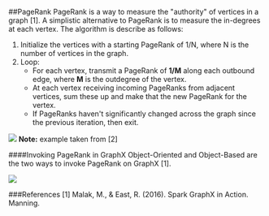 ##PageRank
PageRank is a way to measure the "authority" of vertices in a graph [1]. A simplistic alternative to PageRank is to measure the in-degrees at each vertex.
The algorithm is describe as follows:
1. Initialize the vertices with a starting PageRank of 1/N, where N is the number of vertices in the graph.
2. Loop:
   * For each vertex, transmit a PageRank of **1/M** along each outbound edge, where **M** is the outdegree of the vertex.
   * At each vertex receiving incoming PageRanks from adjacent vertices, sum these up and make that the new PageRank for the vertex.
   * If PageRanks haven't significantly changed across the graph since the previous iteration, then exit.

  ![](/assets/images/compute/PageRank-iteration.png)
**Note:** example taken from [2]

####Invoking PageRank in GraphX
Object-Oriented and Object-Based are the two ways to invoke PageRank on GraphX [1].

  ![](/assets/images/compute/PageRank-object-graph.png)

###References
[1] Malak, M., & East, R. (2016). Spark GraphX in Action. Manning.

